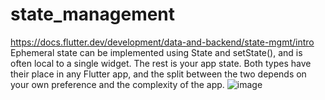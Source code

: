 # state_management
https://docs.flutter.dev/development/data-and-backend/state-mgmt/intro
Ephemeral state can be implemented using State and setState(), and is often local to a single widget. The rest is your app state. Both types have their place in any Flutter app, and the split between the two depends on your own preference and the complexity of the app.
![image](https://user-images.githubusercontent.com/96878908/172532418-2fd7373f-55aa-487b-8293-1e535c00abcf.png)
